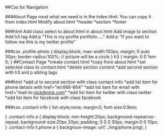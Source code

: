 ##Css for Navigation


###About Page
most what we need is in the index.html. You can copy it from index.html
Modify about.html
*header
*section
*footer

###html
Add class select to about.html in about.html
Add image to section
Add h3 tag
Add p "This is my profile portfolio....."
Add p "If you want to follow me this is my twitter profile"

###css
.profile-photo {
	display:block;
	max-width:150px;
	margin; 0 auto 30px;
	border-radius:100%; // picture will be a circle
}
h3 {
	margin: 0 0 1em 0;
}
##Contact Page
*create contact.html
*copy from about.html
*set selected class to contact.html
*delete section content
*add second section with h3 and p sibling tags

###html
*add ul to second section with class contact-info
*add list item for phone details with href="tel:666-664"
*add list item for email with href="mail-to:nick@nick.com"
*add list item for twitter with class twitter
*add list item for facebook with class facebook

###css
.contact-info {
	list-style;none;
	margin:0;
	font-size:0.9em;
	
}
.contact-info a {
	display:block;
	min-height:20px;
	background-repeat:no-repeat;
	background-size:20px 20px;
	padding; 0 0 0 30px;
	margin:0 0 10px;
}
.contact-info li.phone a {
	backgroun-image: url('../img/phone.png);
}

